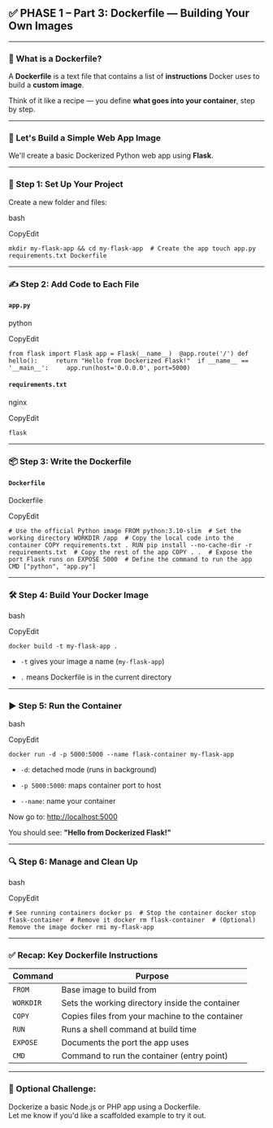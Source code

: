 ## ✅ PHASE 1 – Part 3: **Dockerfile — Building Your Own Images**

---

### 🧠 What is a Dockerfile?

A **Dockerfile** is a text file that contains a list of **instructions** Docker uses to build a **custom image**.

Think of it like a recipe — you define **what goes into your container**, step by step.

---

### 🧪 Let's Build a Simple Web App Image

We'll create a basic Dockerized Python web app using **Flask**.

---

### 📁 Step 1: Set Up Your Project

Create a new folder and files:

bash

CopyEdit

`mkdir my-flask-app && cd my-flask-app  # Create the app touch app.py requirements.txt Dockerfile`

---

### ✍️ Step 2: Add Code to Each File

#### `app.py`

python

CopyEdit

`from flask import Flask app = Flask(__name__)  @app.route('/') def hello():     return "Hello from Dockerized Flask!"  if __name__ == '__main__':     app.run(host='0.0.0.0', port=5000)`

#### `requirements.txt`

nginx

CopyEdit

`flask`

---

### 📦 Step 3: Write the Dockerfile

#### `Dockerfile`

Dockerfile

CopyEdit

`# Use the official Python image FROM python:3.10-slim  # Set the working directory WORKDIR /app  # Copy the local code into the container COPY requirements.txt . RUN pip install --no-cache-dir -r requirements.txt  # Copy the rest of the app COPY . .  # Expose the port Flask runs on EXPOSE 5000  # Define the command to run the app CMD ["python", "app.py"]`

---

### 🛠️ Step 4: Build Your Docker Image

bash

CopyEdit

`docker build -t my-flask-app .`

- `-t` gives your image a name (`my-flask-app`)
    
- `.` means Dockerfile is in the current directory
    

---

### ▶️ Step 5: Run the Container

bash

CopyEdit

`docker run -d -p 5000:5000 --name flask-container my-flask-app`

- `-d`: detached mode (runs in background)
    
- `-p 5000:5000`: maps container port to host
    
- `--name`: name your container
    

Now go to: [http://localhost:5000](http://localhost:5000)

You should see: **"Hello from Dockerized Flask!"**

---

### 🔍 Step 6: Manage and Clean Up

bash

CopyEdit

`# See running containers docker ps  # Stop the container docker stop flask-container  # Remove it docker rm flask-container  # (Optional) Remove the image docker rmi my-flask-app`

---

### ✅ Recap: Key Dockerfile Instructions

|Command|Purpose|
|---|---|
|`FROM`|Base image to build from|
|`WORKDIR`|Sets the working directory inside the container|
|`COPY`|Copies files from your machine to the container|
|`RUN`|Runs a shell command at build time|
|`EXPOSE`|Documents the port the app uses|
|`CMD`|Command to run the container (entry point)|

---

### 🧪 Optional Challenge:

Dockerize a basic Node.js or PHP app using a Dockerfile.  
Let me know if you'd like a scaffolded example to try it out.